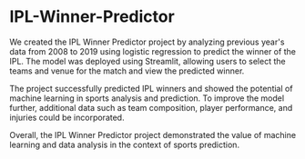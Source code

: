 # IPL-Winner-Predictor
We created the IPL Winner Predictor project by analyzing previous year's data from 2008 to 2019 using logistic regression to predict the winner of the IPL. The model was deployed using Streamlit, allowing users to select the teams and venue for the match and view the predicted winner.

The project successfully predicted IPL winners and showed the potential of machine learning in sports analysis and prediction. To improve the model further, additional data such as team composition, player performance, and injuries could be incorporated.

Overall, the IPL Winner Predictor project demonstrated the value of machine learning and data analysis in the context of sports prediction.
